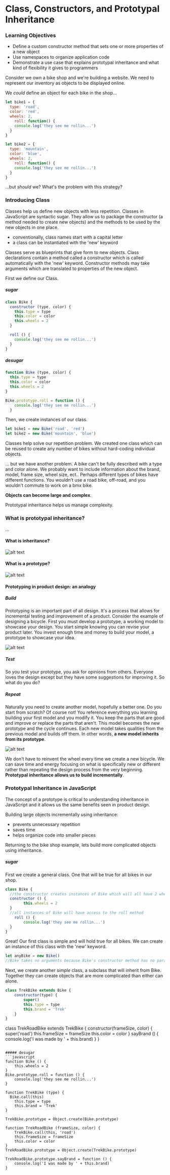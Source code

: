 # Class, Constructors, and Prototypal Inheritance

### Learning Objectives
- Define a custom constructor method that sets one or more properties of a new object
- Use namespaces to organize application code
- Demonstrate a use case that explains prototypal inheritance and what kind of flexibility it gives to programmers

Consider we own a bike shop and we're building a website. We need to represent our inventory as objects to be displayed online.

We _could_ define an object for each bike in the shop...

```javascript
let bike1 = {
  type: 'road',
  color: 'red',
  wheels: 2,
	roll: function() {
    console.log('they see me rollin...')
  }
}

let bike2 = {
  type: 'mountain',
  color: 'blue',
  wheels: 2,
	roll: function() {
    console.log('they see me rollin...')
  }
}
```
...but _should_ we?
What's the problem with this strategy?

### Introducing Class 

Classes help us define new objects with less repetition. Classes in JavaScript are syntactic sugar. They allow us to package the constructor (a method needed to create new objects) and the methods to be used by the new objects in one place.
- conventionally, class names start with a capital letter
- a class can be instantiated with the 'new' keyword

Classes serve as blueprints that give form to new objects. Class declarations contain a method called a constructor which is called automatically with the 'new' keyword. Constructor methods may take arguments which are translated to properties of the new object.


First we define our Class.
##### sugar
```javascript
class Bike {
  constructor (type, color) {
    this.type = type
    this.color = color
    this.wheels = 2
  }

  roll () {
    console.log('they see me rollin...')
  }
}
```

##### desugar
```javascript
function Bike (type, color) {
  this.type = type
  this.color = color
  this.wheels = 2
} 

Bike.prototype.roll = function () {
    console.log('they see me rollin...')
  }
```

Then, we create instances of our class.
```javascript
let bike1 = new Bike('road', 'red')
let bike2 = new Bike('mountain', 'blue')
```

Classes help solve our repetition problem. We created one class which can be reused to create any number of bikes without hard-coding individual objects.

... but we have another problem. A bike can't be fully described with a type and color alone. We probably want to include information about the brand, model, frame size, wheel size, ect.. Perhaps different types of bikes have different functions. You wouldn't use a road bike, off-road, and you wouldn't commute to work on a bmx bike.

__Objects can become large and complex__.

Prototypal inheritance helps us manage complexity.

### What is prototypal inheritance?
...
#### What is inheritance?
![alt text](./images/inheritance_def.png "inheritance definitions")

#### What is a prototype?

![alt text](./images/prototype_def.png "prototype definition")

#### Prototyping in product design: an analogy
##### Build
Prototyping is an important part of all design. It's a process that allows for incremental testing and improvement of a product. Consider the example of designing a bicycle. First you must develop a prototype, a working model to showcase your design. You start simple knowing you can revise your product later. You invest enough time and money to build your model, a prototype to showcase your idea.

![alt text](./images/draisine.jpeg "draisine bike")

##### Test
So you test your prototype, you ask for opinions from others. Everyone loves the design except but they have some suggestions for improving it. So what do you do? 

##### Repeat
Naturally you need to create another model, hopefully a better one. Do you start from scratch? Of course not! You reference everything you learning building your first model and you modify it. You keep the parts that are good and improve or replace the parts that aren't. This model becomes the new prototype and the cycle continues. Each new model takes qualities from the previous model and builds off them. In other words, __a new model inherits from its prototype__. 

![alt text](./images/bicycle_evolution.svg "evolution of the bicycle")

We don't have to reinvent the wheel every time we create a new bicycle. We can save time and energy focusing on what is specifically new or different rather than repeating the design process from the very beginning. __Prototypal inheritance allows us to build incrementally__.

### Prototypal Inheritance in JavaScript

The concept of a prototype is critical to understanding inheritance in JavaScript and it allows us the same benefits seen in product design.

Building large objects incrementally using inheritance:
- prevents unnecessary repetition
- saves time
- helps organize code into smaller pieces

Returning to the bike shop example, lets build more complicated objects using inheritance.

##### sugar
First we create a general class. One that will be true for all bikes in our shop.
```javascript
class Bike {
  //the constructor creates instances of Bike which will all have 2 wheels
  constructor () {
		this.wheels = 2
  }
  //all instances of Bike will have access to the roll method
	roll () {
		console.log('they see me rollin...')
  }
}
```

Great! Our first class is simple and will hold true for all bikes. We can create an instance of this class with the 'new' keyword. 

```javascript
let anyBike = new Bike()
//Bike takes no arguments because Bike's constructor method has no parameters
```

Next, we create another _simple_ class, a subclass that will inherit from Bike. Together they can create objects that are more complicated than either can alone.

```javascript
class TrekBike extends Bike {
	constructor(type) {
		super()
		this.type = type
		this.brand = 'Trek'
    }
}
```

class TrekRoadBike extends TrekBike {
	constructor(frameSize, color) {
		super('road')
		this.frameSize = frameSize
		this.color = color
    }
	sayBrand () {
		console.log('I was made by ' + this.brand) 
    }
}
```

##### desugar
```javascript
function Bike () {
    this.wheels = 2
}
Bike.prototype.roll = function () {
	console.log('they see me rollin...')
}

function TrekBike (type) {
  Bike.call(this)
	this.type = type
	this.brand = 'Trek'
}

TrekBike.prototype = Object.create(Bike.prototype)

function TrekRoadBike (frameSize, color) {
	TrekBike.call(this, 'road')
	this.frameSize = frameSize
	this.color = color
}
TrekRoadBike.prototype = Object.create(TrekBike.prototype)

TrekRoadBike.prototype.sayBrand = function () {
	console.log('I was made by ' + this.brand)
}






